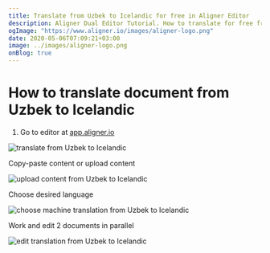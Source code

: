 ```yaml
---
title: Translate from Uzbek to Icelandic for free in Aligner Editor
description: Aligner Dual Editor Tutorial. How to translate for free from Uzbek to Icelandic. Aligner is multilingual document management platform. 
ogImage: "https://www.aligner.io/images/aligner-logo.png"
date: 2020-05-06T07:09:21+03:00
image: ../images/aligner-logo.png
onBlog: true
---
```


# How to translate document from Uzbek to Icelandic

1. Go to editor at [app.aligner.io](https://app.aligner.io "Aligner App web page")

![translate from Uzbek to Icelandic](../aligner-blank-editor.png "translate from Uzbek to Icelandic")

Copy-paste content or upload content

![upload content from Uzbek to Icelandic](../aligner-uploaded-document.png "upload content from Uzbek to Icelandic")

Choose desired language

![choose machine translation from Uzbek to Icelandic](../aligner-language-dropdown.png "choose machine translation from Uzbek to Icelandic")

Work and edit 2 documents in parallel

![edit translation from Uzbek to Icelandic](../aligner-double-sitded-editor.png "edit translation from Uzbek to Icelandic")

